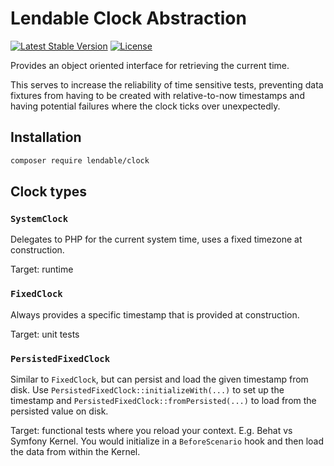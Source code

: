 Lendable Clock Abstraction
====

[![Latest Stable Version](https://poser.pugx.org/lendable/clock/v/stable)](https://packagist.org/packages/lendable/clock)
[![License](https://poser.pugx.org/lendable/clock/license)](https://packagist.org/packages/lendable/clock)

Provides an object oriented interface for retrieving the current time.

This serves to increase the reliability of time sensitive tests, preventing data fixtures
from having to be created with relative-to-now timestamps and having potential failures where
the clock ticks over unexpectedly.

## Installation
```bash
composer require lendable/clock
```

## Clock types
### `SystemClock`
Delegates to PHP for the current system time, uses a fixed timezone at construction.

Target: runtime

### `FixedClock`
Always provides a specific timestamp that is provided at construction.

Target: unit tests 

### `PersistedFixedClock`
Similar to `FixedClock`, but can persist and load the given timestamp from disk.
Use `PersistedFixedClock::initializeWith(...)` to set up the timestamp and `PersistedFixedClock::fromPersisted(...)`
to load from the persisted value on disk.

Target: functional tests where you reload your context. E.g. Behat vs Symfony Kernel. You
would initialize in a `BeforeScenario` hook and then load the data from within the Kernel. 

 
